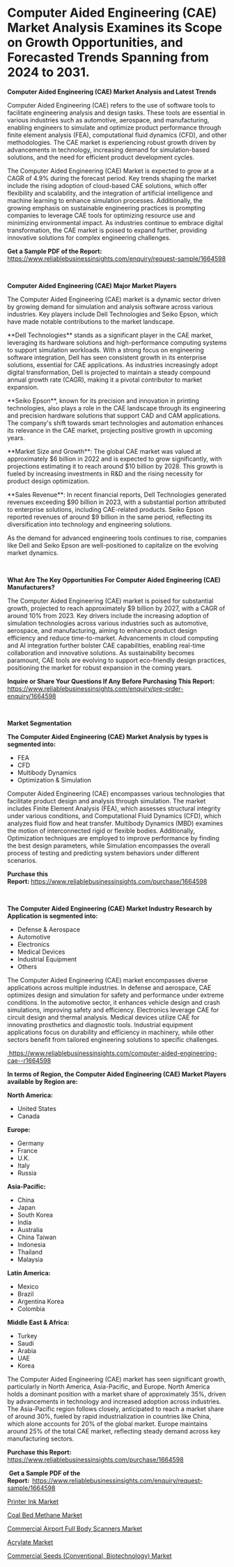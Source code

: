 <p><h1>Computer Aided Engineering (CAE) Market Analysis Examines its Scope on Growth Opportunities, and Forecasted Trends Spanning from 2024 to 2031.</h1></p><p><strong>Computer Aided Engineering (CAE) Market Analysis and Latest Trends</strong></p>
<p><p>Computer Aided Engineering (CAE) refers to the use of software tools to facilitate engineering analysis and design tasks. These tools are essential in various industries such as automotive, aerospace, and manufacturing, enabling engineers to simulate and optimize product performance through finite element analysis (FEA), computational fluid dynamics (CFD), and other methodologies. The CAE market is experiencing robust growth driven by advancements in technology, increasing demand for simulation-based solutions, and the need for efficient product development cycles.</p><p>The Computer Aided Engineering (CAE) Market is expected to grow at a CAGR of 4.9% during the forecast period. Key trends shaping the market include the rising adoption of cloud-based CAE solutions, which offer flexibility and scalability, and the integration of artificial intelligence and machine learning to enhance simulation processes. Additionally, the growing emphasis on sustainable engineering practices is prompting companies to leverage CAE tools for optimizing resource use and minimizing environmental impact. As industries continue to embrace digital transformation, the CAE market is poised to expand further, providing innovative solutions for complex engineering challenges.</p></p>
<p><strong>Get a Sample PDF of the Report:&nbsp;</strong> <a href="https://www.reliablebusinessinsights.com/enquiry/request-sample/1664598?utm_campaign=84&utm_medium=2&utm_source=Github&utm_content=ia&utm_term=09122024&utm_id=computer-aided-engineering-cae">https://www.reliablebusinessinsights.com/enquiry/request-sample/1664598</a></p>
<p>&nbsp;</p>
<p><strong>Computer Aided Engineering (CAE) Major Market Players</strong></p>
<p><p>The Computer Aided Engineering (CAE) market is a dynamic sector driven by growing demand for simulation and analysis software across various industries. Key players include Dell Technologies and Seiko Epson, which have made notable contributions to the market landscape.</p><p>**Dell Technologies** stands as a significant player in the CAE market, leveraging its hardware solutions and high-performance computing systems to support simulation workloads. With a strong focus on engineering software integration, Dell has seen consistent growth in its enterprise solutions, essential for CAE applications. As industries increasingly adopt digital transformation, Dell is projected to maintain a steady compound annual growth rate (CAGR), making it a pivotal contributor to market expansion.</p><p>**Seiko Epson**, known for its precision and innovation in printing technologies, also plays a role in the CAE landscape through its engineering and precision hardware solutions that support CAD and CAM applications. The company's shift towards smart technologies and automation enhances its relevance in the CAE market, projecting positive growth in upcoming years.</p><p>**Market Size and Growth**: The global CAE market was valued at approximately $6 billion in 2022 and is expected to grow significantly, with projections estimating it to reach around $10 billion by 2028. This growth is fueled by increasing investments in R&D and the rising necessity for product design optimization.</p><p>**Sales Revenue**: In recent financial reports, Dell Technologies generated revenues exceeding $90 billion in 2023, with a substantial portion attributed to enterprise solutions, including CAE-related products. Seiko Epson reported revenues of around $9 billion in the same period, reflecting its diversification into technology and engineering solutions. </p><p>As the demand for advanced engineering tools continues to rise, companies like Dell and Seiko Epson are well-positioned to capitalize on the evolving market dynamics.</p></p>
<p>&nbsp;</p>
<p><strong>What Are The Key Opportunities For Computer Aided Engineering (CAE) Manufacturers?</strong></p>
<p><p>The Computer Aided Engineering (CAE) market is poised for substantial growth, projected to reach approximately $9 billion by 2027, with a CAGR of around 10% from 2023. Key drivers include the increasing adoption of simulation technologies across various industries such as automotive, aerospace, and manufacturing, aiming to enhance product design efficiency and reduce time-to-market. Advancements in cloud computing and AI integration further bolster CAE capabilities, enabling real-time collaboration and innovative solutions. As sustainability becomes paramount, CAE tools are evolving to support eco-friendly design practices, positioning the market for robust expansion in the coming years.</p></p>
<p><strong>Inquire or Share Your Questions If Any Before Purchasing This Report:</strong> <a href="https://www.reliablebusinessinsights.com/enquiry/pre-order-enquiry/1664598?utm_campaign=84&utm_medium=2&utm_source=Github&utm_content=ia&utm_term=09122024&utm_id=computer-aided-engineering-cae">https://www.reliablebusinessinsights.com/enquiry/pre-order-enquiry/1664598</a></p>
<p>&nbsp;</p>
<p><strong>Market Segmentation</strong></p>
<p><strong>The Computer Aided Engineering (CAE) Market Analysis by types is segmented into:</strong></p>
<p><ul><li>FEA</li><li>CFD</li><li>Multibody Dynamics</li><li>Optimization & Simulation</li></ul></p>
<p><p>Computer Aided Engineering (CAE) encompasses various technologies that facilitate product design and analysis through simulation. The market includes Finite Element Analysis (FEA), which assesses structural integrity under various conditions, and Computational Fluid Dynamics (CFD), which analyzes fluid flow and heat transfer. Multibody Dynamics (MBD) examines the motion of interconnected rigid or flexible bodies. Additionally, Optimization techniques are employed to improve performance by finding the best design parameters, while Simulation encompasses the overall process of testing and predicting system behaviors under different scenarios.</p></p>
<p><strong>Purchase this Report:&nbsp;</strong><a href="https://www.reliablebusinessinsights.com/purchase/1664598?utm_campaign=84&utm_medium=2&utm_source=Github&utm_content=ia&utm_term=09122024&utm_id=computer-aided-engineering-cae">https://www.reliablebusinessinsights.com/purchase/1664598</a></p>
<p>&nbsp;</p>
<p><strong>The Computer Aided Engineering (CAE) Market Industry Research by Application is segmented into:</strong></p>
<p><ul><li>Defense & Aerospace</li><li>Automotive</li><li>Electronics</li><li>Medical Devices</li><li>Industrial Equipment</li><li>Others</li></ul></p>
<p><p>The Computer Aided Engineering (CAE) market encompasses diverse applications across multiple industries. In defense and aerospace, CAE optimizes design and simulation for safety and performance under extreme conditions. In the automotive sector, it enhances vehicle design and crash simulations, improving safety and efficiency. Electronics leverage CAE for circuit design and thermal analysis. Medical devices utilize CAE for innovating prosthetics and diagnostic tools. Industrial equipment applications focus on durability and efficiency in machinery, while other sectors benefit from tailored engineering solutions to specific challenges.</p></p>
<p><a href="https://www.reliablebusinessinsights.com/computer-aided-engineering-cae--r1664598?utm_campaign=84&utm_medium=2&utm_source=Github&utm_content=ia&utm_term=09122024&utm_id=computer-aided-engineering-cae">&nbsp;https://www.reliablebusinessinsights.com/computer-aided-engineering-cae--r1664598</a></p>
<p><strong>In terms of Region, the Computer Aided Engineering (CAE) Market Players available by Region are:</strong></p>
<p>
    <p> <strong> North America: </strong>
        <ul>
            <li>United States</li>
            <li>Canada</li>
        </ul>
        </p> 
    <p> <strong> Europe: </strong>
        <ul>
            <li>Germany</li>
            <li>France</li>
            <li>U.K.</li>
            <li>Italy</li>
            <li>Russia</li>
        </ul>
        </p> 
    <p> <strong> Asia-Pacific: </strong>
        <ul>
            <li>China</li>
            <li>Japan</li>
            <li>South Korea</li>
            <li>India</li>
            <li>Australia</li>
            <li>China Taiwan</li>
            <li>Indonesia</li>
            <li>Thailand</li>
            <li>Malaysia</li>
        </ul>
        </p> 
    <p> <strong> Latin America: </strong>
        <ul>
            <li>Mexico</li>
            <li>Brazil</li>
            <li>Argentina Korea</li>
            <li>Colombia</li>
        </ul>
        </p> 
    <p> <strong> Middle East & Africa: </strong>
        <ul>
            <li>Turkey</li>
            <li>Saudi</li>
            <li>Arabia</li>
            <li>UAE</li>
            <li>Korea</li>
        </ul>
    </p>
    </p>
<p><p>The Computer Aided Engineering (CAE) market has seen significant growth, particularly in North America, Asia-Pacific, and Europe. North America holds a dominant position with a market share of approximately 35%, driven by advancements in technology and increased adoption across industries. The Asia-Pacific region follows closely, anticipated to reach a market share of around 30%, fueled by rapid industrialization in countries like China, which alone accounts for 20% of the global market. Europe maintains around 25% of the total CAE market, reflecting steady demand across key manufacturing sectors.</p></p>
<p><strong>Purchase this Report: </strong><a href="https://www.reliablebusinessinsights.com/purchase/1664598?utm_campaign=84&utm_medium=2&utm_source=Github&utm_content=ia&utm_term=09122024&utm_id=computer-aided-engineering-cae">https://www.reliablebusinessinsights.com/purchase/1664598</a></p>
<p>&nbsp;<strong>Get a Sample PDF of the Report:&nbsp;&nbsp;</strong><a href="https://www.reliablebusinessinsights.com/enquiry/request-sample/1664598?utm_campaign=84&utm_medium=2&utm_source=Github&utm_content=ia&utm_term=09122024&utm_id=computer-aided-engineering-cae">https://www.reliablebusinessinsights.com/enquiry/request-sample/1664598</a></p>
<p><strong></strong></p>
<p><p><a href="https://www.linkedin.com/pulse/global-printer-ink-market-forecast-2024-2031-expected-cagr-key-vblxf?utm_campaign=84&utm_medium=2&utm_source=Github&utm_content=ia&utm_term=09122024&utm_id=computer-aided-engineering-cae">Printer Ink Market</a></p><p><a href="https://www.linkedin.com/pulse/overview-coal-bed-methanemarket-industryshowing-growth-rate-kqtlc?utm_campaign=84&utm_medium=2&utm_source=Github&utm_content=ia&utm_term=09122024&utm_id=computer-aided-engineering-cae">Coal Bed Methane Market</a></p><p><a href="https://github.com/AngelaWalsh696/Market-Research-Report-List-1/blob/main/commercial-airport-full-body-scanners-market.md?utm_campaign=84&utm_medium=2&utm_source=Github&utm_content=ia&utm_term=09122024&utm_id=computer-aided-engineering-cae">Commercial Airport Full Body Scanners Market</a></p><p><a href="https://www.linkedin.com/pulse/unlocking-potential-acrylate-market-growth-trends-future-prospects-hntef?utm_campaign=84&utm_medium=2&utm_source=Github&utm_content=ia&utm_term=09122024&utm_id=computer-aided-engineering-cae">Acrylate Market</a></p><p><a href="https://github.com/jontyhinseyxe/Market-Research-Report-List-1/blob/main/commercial-seeds-conventional-biotechnology-market.md?utm_campaign=84&utm_medium=2&utm_source=Github&utm_content=ia&utm_term=09122024&utm_id=computer-aided-engineering-cae">Commercial Seeds (Conventional, Biotechnology) Market</a></p></p>